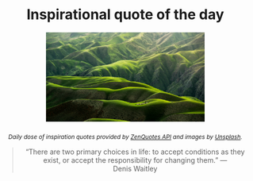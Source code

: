 
<div align="center">

# Inspirational quote of the day

<img src="./data/photo.jpeg" alt="Beautiful nature photo" width="320" height="180">

<sub><i>Daily dose of inspiration quotes provided by [ZenQuotes API](https://zenquotes.io/) and images by [Unsplash](https://unsplash.com/).</i></sub>


<blockquote>&ldquo;There are two primary choices in life: to accept conditions as they exist, or accept the responsibility for changing them.&rdquo; &mdash; <footer>Denis Waitley</footer></blockquote>

</div>
